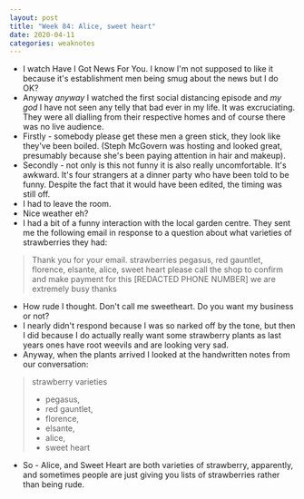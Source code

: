 ```yaml
---
layout: post
title: "Week 84: Alice, sweet heart"
date: 2020-04-11
categories: weaknotes
---
```

* I watch Have I Got News For You. I know I'm not supposed to like it because it's establishment men being smug about the news but I do OK?
* Anyway _anyway_ I watched the first social distancing episode and _my god_ I have not seen any telly that bad ever in my life. It was excruciating. They were all dialling from their respective homes and of course there was no live audience.
* Firstly - somebody please get these men a green stick, they look like they've been boiled. (Steph McGovern was hosting and looked great, presumably because she's been paying attention in hair and makeup).
* Secondly - not only is this not funny it is also really uncomfortable. It's awkward. It's four strangers at a dinner party who have been told to be funny. Despite the fact that it would have been edited, the timing was still off.
* I had to leave the room.
* Nice weather eh?
* I had a bit of a funny interaction with the local garden centre. They sent me the following email in response to a question about what varieties of strawberries they had:
> Thank you for your email.  strawberries
pegasus, red gauntlet, florence, elsante, alice, sweet heart please call the shop to confirm and make payment for this
[REDACTED PHONE NUMBER]
we are extremely busy
thanks

* How rude I thought. Don't call me sweetheart. Do you want my business or not?
* I nearly didn't respond because I was so narked off by the tone, but then I did because I do actually really want some strawberry plants as last years ones have root weevils and are looking very sad.
* Anyway, when the plants arrived I looked at the handwritten notes from our conversation:
> strawberry varieties
> - pegasus,
> - red gauntlet,
> - florence,
> - elsante,
> - alice,
> - sweet heart

* So - Alice, and Sweet Heart are both varieties of strawberry, apparently, and sometimes people are just giving you lists of strawberries rather than being rude.
